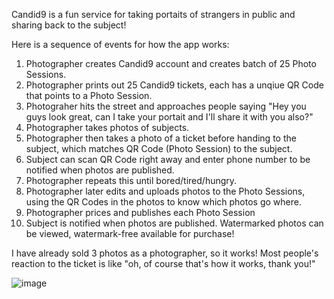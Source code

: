 Candid9 is a fun service for taking portaits of strangers in public and sharing back to the subject!

Here is a sequence of events for how the app works:

1. Photographer creates Candid9 account and creates batch of 25 Photo Sessions.
2. Photographer prints out 25 Candid9 tickets, each has a unqiue QR Code that points to a Photo Session.
3. Photograher hits the street and approaches people saying "Hey you guys look great, can I take your portait and I'll share it with you also?"
4. Photographer takes photos of subjects.
5. Photographer then takes a photo of a ticket before handing to the subject, which matches QR Code (Photo Session) to the subject.
6. Subject can scan QR Code right away and enter phone number to be notified when photos are published.
7. Photographer repeats this until bored/tired/hungry.
8. Photographer later edits and uploads photos to the Photo Sessions, using the QR Codes in the photos to know which photos go where.
9. Photographer prices and publishes each Photo Session
10. Subject is notified when photos are published. Watermarked photos can be viewed, watermark-free available for purchase!


I have already sold 3 photos as a photographer, so it works! Most people's reaction to the ticket is like "oh, of course that's how it works, thank you!" 





![image](https://github.com/user-attachments/assets/455d0b0e-219e-4357-ad28-ba8ea8c21fad)
